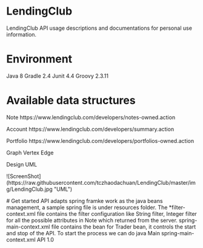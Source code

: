 # LendingClub
LendingClub API usage descriptions and documentations for personal use information.
# Environment
Java 8
Gradle 2.4
Junit 4.4
Groovy 2.3.11
# Available data structures
<p>Note https://www.lendingclub.com/developers/notes-owned.action</p>
<p>Account https://www.lendingclub.com/developers/summary.action</p>
<p>Portfolio https://www.lendingclub.com/developers/portfolios-owned.action</p>
<p>Graph
Vertex
Edge</p>
<p>Design UML</p>
![ScreenShot](https://raw.githubusercontent.com/tczhaodachuan/LendingClub/master/img/LendingClub.jpg "UML")

<p># Get started
API adapts spring framke work as the java beans management, a sample spring file is under resources folder.
The *filter-context.xml file contains the filter configuration like String filter, Integer filter for all the possible
attributes in Note which returned from the server.
spring-main-context.xml file contains the bean for Trader bean, it controls the start and stop of the API.
To start the process we can do
java Main spring-main-context.xml API 1.0
</p>
